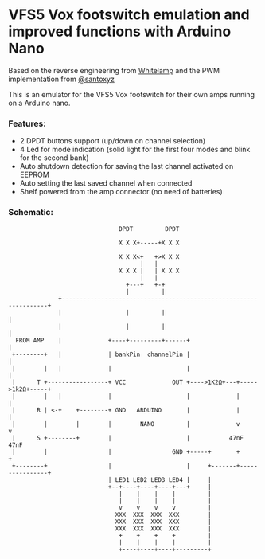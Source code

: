 # VFS5 Vox footswitch emulation and improved functions with Arduino Nano
Based on the reverse engineering from [Whitelamp](http://www.whitelamp.com/public/vox_vfs5.html) and the PWM implementation from [@santoxyz](https://github.com/santoxyz/vfs5)

This is an emulator for the VFS5 Vox footswitch for their own amps running on a Arduino nano.

### Features:

  - 2 DPDT buttons support (up/down on channel selection)
  - 4 Led for mode indication (solid light for the first four modes and blink for the second bank)
  - Auto shutdown detection for saving the last channel activated on EEPROM
  - Auto setting the last saved channel when connected
  - Shelf powered from the amp connector (no need of batteries)

### Schematic:

                                   DPDT         DPDT

                                   X X X+-----+X X X

                                   X X X<+   +>X X X
                                         |   |
                                   X X X |   | X X X
                                         |   |
                                     +---+   +-+
                                     |         |
                  +------------------------------------------------------------------+
                  |                  |         |                                     |
                  |                  |         |                                     |
      FROM AMP    |             +----+---------+------+                              |
     +--------+   |             | bankPin  channelPin |                              |
     |        |   |             |                     |                              |
     |      T +-----------------+ VCC             OUT +---->1K2Ω+---+----->1k2Ω+-----+
     |        |   |             |                     |             |                |
     |      R | <-+    +--------+ GND   ARDUINO       |             |                |
     |        |        |        |        NANO         |             v                v
     |      S +--------+        |                     |           47nF             47nF
     |        |                 |                 GND +-----+       +                +
     +--------+                 |                     |     +-------+----------------+
                                | LED1 LED2 LED3 LED4 |     |
                                +--+----+----+----+---+     |
                                   |    |    |    |         |
                                   |    |    |    |         |
                                   v    v    v    v         |
                                  XXX  XXX  XXX  XXX        |
                                  XXX  XXX  XXX  XXX        |
                                  XXX  XXX  XXX  XXX        |
                                   +    +    +    +         |
                                   |    |    |    |         |
                                   +----+----+----+---------+





